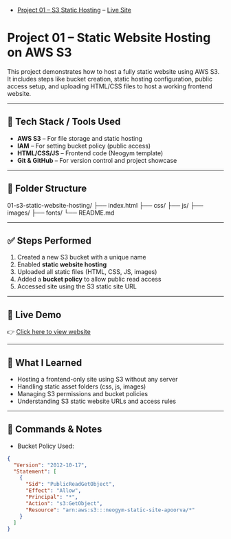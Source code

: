 - [Project 01 – S3 Static Hosting](01-s3-static-website-hosting) – [Live Site](http://neogym‑...amazonaws.com)

# Project 01 – Static Website Hosting on AWS S3

This project demonstrates how to host a fully static website using AWS S3. It includes steps like bucket creation, static hosting configuration, public access setup, and uploading HTML/CSS files to host a working frontend website.

---

## 🚀 Tech Stack / Tools Used

- **AWS S3** – For file storage and static hosting
- **IAM** – For setting bucket policy (public access)
- **HTML/CSS/JS** – Frontend code (Neogym template)
- **Git & GitHub** – For version control and project showcase

---

## 📁 Folder Structure
01-s3-static-website-hosting/
├── index.html
├── css/
├── js/
├── images/
├── fonts/
└── README.md


---

## ✅ Steps Performed

1. Created a new S3 bucket with a unique name
2. Enabled **static website hosting**
3. Uploaded all static files (HTML, CSS, JS, images)
4. Added a **bucket policy** to allow public read access
5. Accessed site using the S3 static site URL

---

## 🔗 Live Demo

👉 [Click here to view website](http://neogym-static-site-apoorva.s3-website-us-east-1.amazonaws.com/)

---

## 🧠 What I Learned

- Hosting a frontend-only site using S3 without any server
- Handling static asset folders (css, js, images)
- Managing S3 permissions and bucket policies
- Understanding S3 static website URLs and access rules

---

## 📌 Commands & Notes

- Bucket Policy Used:

```json
{
  "Version": "2012-10-17",
  "Statement": [
    {
      "Sid": "PublicReadGetObject",
      "Effect": "Allow",
      "Principal": "*",
      "Action": "s3:GetObject",
      "Resource": "arn:aws:s3:::neogym-static-site-apoorva/*"
    }
  ]
}

